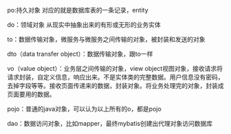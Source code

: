 po:持久对象 对应的就是数据库表的一条记录，entity

do：领域对象 从现实中抽象出来的有形或无形的业务实体

to：数据传输对象，微服务与微服务之间传输的对象，被封装和发送的对象

dto（data transfer object）：数据传输对象，跟to一样

vo（value object）：业务层之间传输的对象，view object视图对象，接收请求将请求封装，自定义信息，响应出来。不是实体类的完整数据。用户信息没有密码，去掉字段等等。接收页面传递来的数据，封装对象。将业务处理完的对象，封装成页面要用的数据。

pojo：普通的java对象，可以认为以上所有的o，都是pojo

dao：数据访问对象，比如mapper，最终mybatis创建出代理对象访问数据库



